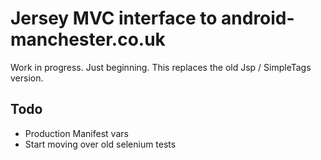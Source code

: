 Jersey MVC interface to android-manchester.co.uk
================================================

Work in progress. Just beginning. This replaces the old Jsp / SimpleTags version.

Todo
----

* Production Manifest vars
* Start moving over old selenium tests
